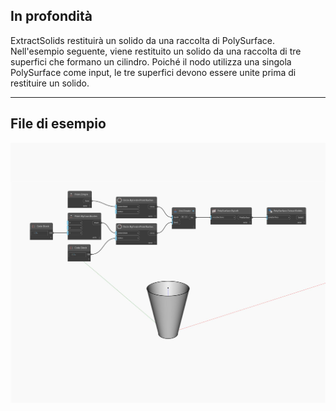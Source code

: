 ## In profondità
ExtractSolids restituirà un solido da una raccolta di PolySurface. Nell'esempio seguente, viene restituito un solido da una raccolta di tre superfici che formano un cilindro. Poiché il nodo utilizza una singola PolySurface come input, le tre superfici devono essere unite prima di restituire un solido.
___
## File di esempio

![ExtractSolids](./Autodesk.DesignScript.Geometry.PolySurface.ExtractSolids_img.jpg)

